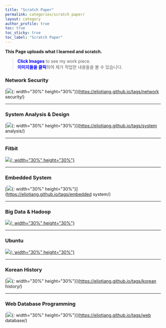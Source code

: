 ```yaml
---
title: "Scratch Paper"
permalink: categories/scratch paper/
layout: category
author_profile: true
toc: true
toc_sticky: true
toc_label: "Scratch Paper"
---
```


__This Page uploads what I learned and scratch.__  
> <span style="color:blue"><b>Click Images</b></span> to see my work piece.  
> <span style="color:blue"><b>이미지들을 클릭</b></span>하여 제가 작업한 내용들을 볼 수 있습니다.

### Network Security  
[![](https://eliotjang.github.io/assets/images/network-security/network-security-logo.jpeg){: width="30%" height="30%"}](https://eliotjang.github.io/tags/network security/)

- - -
### System Analysis & Design
[![](https://eliotjang.github.io/assets/images/system-analysis/system-analysis-logo.jpeg){: width="30%" height="30%"}](https://eliotjang.github.io/tags/system analysis/)

- - -
### Fitbit  
[![](https://eliotjang.github.io/assets/images/fitbit/fitbit-logo.jpeg){: width="30%" height="30%"}](https://eliotjang.github.io/tags/fitbit/)  

- - -
### Embedded System
[![](https://eliotjang.github.io/assets/images/embedded-system/embedded-system-logo.jpeg){: width="30%" height="30%"}](https://eliotjang.github.io/tags/embedded system/)

- - -
### Big Data & Hadoop
[![](https://eliotjang.github.io/assets/images/hadoop/hadoop-logo.png){: width="30%" height="30%"}](https://eliotjang.github.io/tags/hadoop)

- - -
### Ubuntu  
[![](https://eliotjang.github.io/assets/images/ubuntu/ubuntu-logo.jpeg){: width="30%" height="30%"}](https://eliotjang.github.io/tags/ubuntu)  

- - -
### Korean History
[![](https://eliotjang.github.io/assets/images/korean-history/korean-history-logo.jpeg){: width="30%" height="30%"}](https://eliotjang.github.io/tags/korean history/)

- - -
### Web Database Programming
[![](https://eliotjang.github.io/assets/images/web-database/web-database-logo.png){: width="30%" height="30%"}](https://eliotjang.github.io/tags/web database/)

